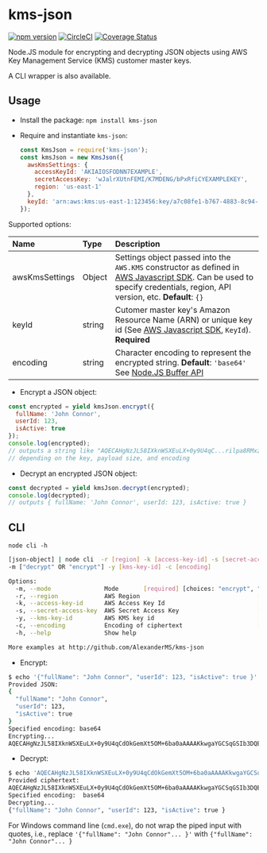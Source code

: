 # kms-json

[![npm version](https://badge.fury.io/js/kms-json.svg)](https://badge.fury.io/js/kms-json)
[![CircleCI](https://circleci.com/gh/AlexanderMS/kms-json.svg?style=shield)](https://circleci.com/gh/AlexanderMS/kms-json)
[![Coverage Status](https://coveralls.io/repos/github/AlexanderMS/kms-json/badge.svg?branch=master)](https://coveralls.io/github/AlexanderMS/kms-json?branch=master)

Node.JS module for encrypting and decrypting JSON objects using AWS Key Management Service (KMS) customer master keys.

A CLI wrapper is also available.

## Usage

* Install the package: `npm install kms-json`
* Require and instantiate `kms-json`:

  ```javascript
  const KmsJson = require('kms-json');
  const kmsJson = new KmsJson({
    awsKmsSettings: {
      accessKeyId: 'AKIAIOSFODNN7EXAMPLE',
      secretAccessKey: 'wJalrXUtnFEMI/K7MDENG/bPxRfiCYEXAMPLEKEY',
      region: 'us-east-1'
    },
    keyId: 'arn:aws:kms:us-east-1:123456:key/a7c08fe1-b767-4883-8c94-85726'
  });
  ```

Supported options:

Name                | Type            | Description
:------------------ | :-------------- | :--------
awsKmsSettings      | Object          | Settings object passed into the `AWS.KMS` constructor as defined in [AWS Javascript SDK](http://docs.aws.amazon.com/AWSJavaScriptSDK/latest/AWS/KMS.html#constructor-property). Can be used to specify credentials, region, API version, etc. **Default**: `{}`
keyId               | string          | Cutomer master key's Amazon Resource Name (ARN) or unique key id (See [AWS Javascript SDK](http://docs.aws.amazon.com/AWSJavaScriptSDK/latest/AWS/KMS.html#constructor-property), `KeyId`). **Required**
encoding            | string          | Character encoding to represent the encrypted string. **Default**: `'base64'` See [Node.JS Buffer API](https://nodejs.org/api/buffer.html#buffer_buffers_and_character_encodings)


* Encrypt a JSON object:  

```javascript
const encrypted = yield kmsJson.encrypt({
  fullName: 'John Connor',
  userId: 123,
  isActive: true
});
console.log(encrypted);
// outputs a string like "AQECAHgNzJL58IXknWSXEuLX+0y9U4qC...rilpa8RMxzFV1"
// depending on the key, payload size, and encoding
```

* Decrypt an encrypted JSON object:

```javascript
const decrypted = yield kmsJson.decrypt(encrypted);
console.log(decrypted);
// outputs { fullName: 'John Connor', userId: 123, isActive: true }
```

## CLI

`node cli -h`
```sh
[json-object] | node cli  -r [region] -k [access-key-id] -s [secret-access-key]
-m ["decrypt" OR "encrypt"] -y [kms-key-id] -c [encoding]

Options:
  -m, --mode               Mode       [required] [choices: "encrypt", "decrypt"]
  -r, --region             AWS Region                                 [required]
  -k, --access-key-id      AWS Access Key Id                          [required]
  -s, --secret-access-key  AWS Secret Access Key                      [required]
  -y, --kms-key-id         AWS KMS key id                             [required]
  -c, --encoding           Encoding of ciphertext                     [required]
  -h, --help               Show help                                   [boolean]

More examples at http://github.com/AlexanderMS/kms-json
```

* Encrypt:

```sh
$ echo '{"fullName": "John Connor", "userId": 123, "isActive": true }' | node cli -r "us-east-1" -y "arn:aws:kms:us-east-1:123456:key/a7c08fe1-b767-4883-8c94-85726" -k "AKIAIOSFODNN7EXAMPLE" -s "wJalrXUtnFEMI/K7MDENG/bPxRfiCYEXAMPLEKEY" -m encrypt -c "base64"
Provided JSON:
{
  "fullName": "John Connor",
  "userId": 123,
  "isActive": true
}
Specified encoding: base64
Encrypting...
AQECAHgNzJL58IXknWSXEuLX+0y9U4qCdOkGemXt5OM+6ba0aAAAAKkwgaYGCSqGSIb3DQEHBqCBmDCBlQIBADCBjwYJKoZIhvcNAQcBMB4GCWCGSAFlAwQBLjARBAzkDMa60HA8ePR8vIECARCAYssYOWcDTa6SfQRce2brSAZuDZS2TdJGksWyXvSiILLOgRKlyigZKbImXlboeYzIUDeSwivIBprmC1glq+3UrTRoPl+fZRJA4wjnBhBeVyCjEBQhmsFl1warilpa8RMxzFV1
```

* Decrypt:

```sh
$ echo 'AQECAHgNzJL58IXknWSXEuLX+0y9U4qCdOkGemXt5OM+6ba0aAAAAKkwgaYGCSqGSIb3DQEHBqCBmDCBlQIBADCBjwYJKoZIhvcNAQcBMB4GCWCGSAFlAwQBLjARBAzkDMa60HA8ePR8vIECARCAYssYOWcDTa6SfQRce2brSAZuDZS2TdJGksWyXvSiILLOgRKlyigZKbImXlboeYzIUDeSwivIBprmC1glq+3UrTRoPl+fZRJA4wjnBhBeVyCjEBQhmsFl1warilpa8RMxzFV1' | node cli -r "us-east-1" -y "arn:aws:kms:us-east-1:123456:key/a7c08fe1-b767-4883-8c94-85726" -k "AKIAIOSFODNN7EXAMPLE" -s "wJalrXUtnFEMI/K7MDENG/bPxRfiCYEXAMPLEKEY" -m decrypt -c "base64"
Provided ciphertext:
AQECAHgNzJL58IXknWSXEuLX+0y9U4qCdOkGemXt5OM+6ba0aAAAAKkwgaYGCSqGSIb3DQEHBqCBmDCBlQIBADCBjwYJKoZIhvcNAQcBMB4GCWCGSAFlAwQBLjARBAzkDMa60HA8ePR8vIECARCAYssYOWcDTa6SfQRce2brSAZuDZS2TdJGksWyXvSiILLOgRKlyigZKbImXlboeYzIUDeSwivIBprmC1glq+3UrTRoPl+fZRJA4wjnBhBeVyCjEBQhmsFl1warilpa8RMxzFV1
Specified encoding:  base64
Decrypting...
{"fullName": "John Connor", "userId": 123, "isActive": true }
```

For Windows command line (`cmd.exe`), do not wrap the piped input with quotes, i.e., replace `'{"fullName": "John Connor"... }'` with `{"fullName": "John Connor"... }`
